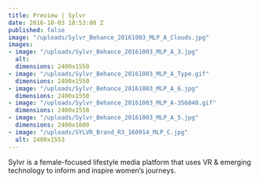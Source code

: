 ```yaml
---
title: Preview | Sylvr
date: 2016-10-03 18:53:00 Z
published: false
image: "/uploads/Sylvr_Behance_20161003_MLP_A_Clouds.jpg"
images:
- image: "/uploads/Sylvr_Behance_20161003_MLP_A_3.jpg"
  alt: 
  dimensions: 2400x1550
- image: "/uploads/Sylvr_Behance_20161003_MLP_A_Type.gif"
  dimensions: 2400x1550
- image: "/uploads/Sylvr_Behance_20161003_MLP_A_6.jpg"
  dimensions: 2400x1550
- image: "/uploads/Sylvr_Behance_20161003_MLP_A-356840.gif"
  dimensions: 2400x1550
- image: "/uploads/Sylvr_Behance_20161003_MLP_A_5.jpg"
  dimensions: 2400x1600
- image: "/uploads/SYLVR_Brand_R3_160914_MLP_C.jpg"
  alt: 2400x1553
---
```


Sylvr is a female-focused lifestyle media platform that uses VR & emerging technology to inform and inspire women’s journeys.